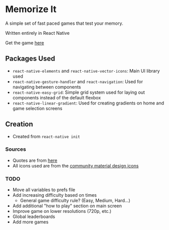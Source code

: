 # Memorize It
A simple set of fast paced games that test your memory.

Written entirely in React Native

Get the game [here](https://play.google.com/store/apps/details?id=com.memorizeit)

## Packages Used
- `react-native-elements` and `react-native-vector-icons`: Main UI library used
- `react-native-gesture-handler` and `react-navigation`: Used for navigating between components
- `react-native-easy-grid`: Simple grid system used for laying out components instead of the default flexbox
- `react-native-linear-gradient`: Used for creating gradients on home and game selection screens

## Creation
- Created from `react-native init`

### Sources
- Quotes are from [here](https://github.com/JamesFT/Database-Quotes-JSON)
- All icons used are from the [community material design icons](https://materialdesignicons.com/)

### TODO
- Move all variables to prefs file
- Add increasing difficulty based on times
  - General game difficulty rule? (Easy, Medium, Hard...)
- Add additional "how to play" section on main screen
- Improve game on lower resolutions (720p, etc.)
- Global leaderboards
- Add more games